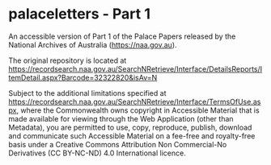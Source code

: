 # palaceletters - Part 1 
An accessible version of Part 1 of the Palace Papers released by the National Archives of Australia (https://naa.gov.au).

The original repository is located at https://recordsearch.naa.gov.au/SearchNRetrieve/Interface/DetailsReports/ItemDetail.aspx?Barcode=32322820&isAv=N

Subject to the additional limitations specified at https://recordsearch.naa.gov.au/SearchNRetrieve/Interface/TermsOfUse.aspx, where the Commonwealth owns copyright in Accessible Material that is made available for viewing through the Web Application (other than Metadata), you are permitted to use, copy, reproduce, publish, download and communicate such Accessible Material on a fee-free and royalty-free basis under a Creative Commons Attribution Non Commercial-No Derivatives (CC BY-NC-ND) 4.0 International licence.
